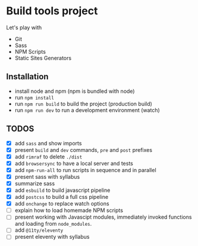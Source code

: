 # Build tools project

Let's play with

- Git
- Sass
- NPM Scripts
- Static Sites Generators

## Installation

- install node and npm (npm is bundled with node)
- run `npm install`
- run `npm run build` to build the project (production build)
- run `npm run dev` to run a development environment (watch)

## TODOS

- [x] add `sass` and show imports
- [x] present `build` and `dev` commands, `pre` and `post` prefixes
- [x] add `rimraf` to delete `./dist`
- [x] add `browsersync` to have a local server and tests
- [x] add `npm-run-all` to run scripts in sequence and in parallel
- [x] present sass with syllabus
- [x] summarize sass
- [x] add `esbuild` to build javascript pipeline
- [x] add `postcss` to build a full css pipeline
- [x] add `onchange` to replace watch options
- [ ] explain how to load homemade NPM scripts
- [ ] present working with Javascipt modules, immediately invoked functions and loading from `node_modules`.
- [ ] add `@11ty/eleventy`
- [ ] present eleventy with syllabus
